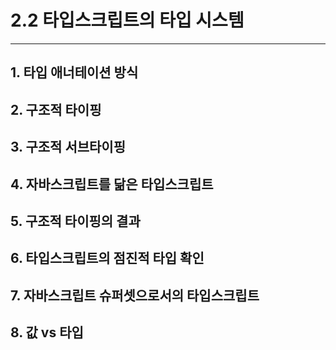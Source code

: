 # 2.2 타입스크립트의 타입 시스템

<hr>

## 1. 타입 애너테이션 방식

## 2. 구조적 타이핑

## 3. 구조적 서브타이핑

## 4. 자바스크립트를 닮은 타입스크립트

## 5. 구조적 타이핑의 결과

## 6. 타입스크립트의 점진적 타입 확인

## 7. 자바스크립트 슈퍼셋으로서의 타입스크립트

## 8. 값 vs 타입
